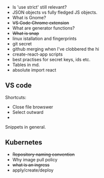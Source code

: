 - Is 'use strict' still relevant?
- JSON objects vs fully fledged JS objects.
- What is Gnome?
- ~~VS Code Chrome extension~~
- What are generator functions?
- ~~What is snap~~
- linux istallation and fingerprints
- git secret
- github merging when I've clobbered the hi
- create-react-app scripts
- best practises for secret keys, ids etc.
- Tables in md.
- absolute import react

## VS code

Shortcuts:

- Close file browswer
- Select outward
- 

Snippets in general.

## Kubernetes

- ~~Repository naming convention~~
- Why image pull policy
- ~~what is an ingress~~
- apply/create/deploy
